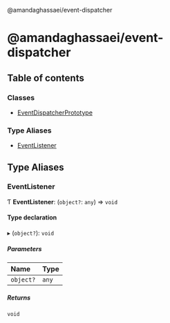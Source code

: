 @amandaghassaei/event-dispatcher

# @amandaghassaei/event-dispatcher

## Table of contents

### Classes

- [EventDispatcherPrototype](classes/EventDispatcherPrototype.md)

### Type Aliases

- [EventListener](README.md#eventlistener)

## Type Aliases

### EventListener

Ƭ **EventListener**: (`object?`: `any`) => `void`

#### Type declaration

▸ (`object?`): `void`

##### Parameters

| Name | Type |
| :------ | :------ |
| `object?` | `any` |

##### Returns

`void`
